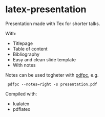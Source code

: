 # latex-presentation
Presentation made with Tex for shorter talks.

With:
- Titlepage
- Table of content
- Bibliography
- Easy and clean slide template
- With notes

Notes can be used togheter with [pdfpc](https://github.com/pdfpc/pdfpc), e.g.

```
 pdfpc --notes=right -s presentation.pdf
 ```

 Compiled with:
 - lualatex
 - pdflatex